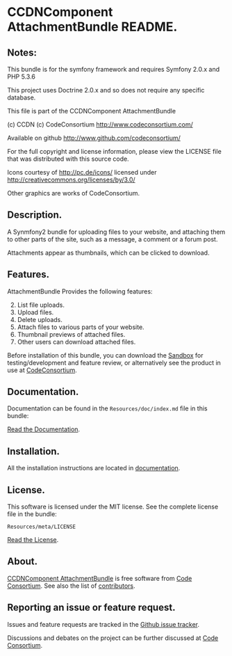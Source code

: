 CCDNComponent AttachmentBundle README.
======================================

  
## Notes:  
  
This bundle is for the symfony framework and requires Symfony 2.0.x and PHP 5.3.6
  
This project uses Doctrine 2.0.x and so does not require any specific database.
  

This file is part of the CCDNComponent AttachmentBundle

(c) CCDN (c) CodeConsortium <http://www.codeconsortium.com/> 

Available on github <http://www.github.com/codeconsortium/>

For the full copyright and license information, please view the LICENSE
file that was distributed with this source code.

Icons courtesy of http://pc.de/icons/ licensed under http://creativecommons.org/licenses/by/3.0/

Other graphics are works of CodeConsortium.

## Description.

A Synmfony2 bundle for uploading files to your website, and attaching them to other parts of the site, such as a message, a comment or a forum post.

Attachments appear as thumbnails, which can be clicked to download.

## Features.

AttachmentBundle Provides the following features:

2. List file uploads.
1. Upload files.
3. Delete uploads.
4. Attach files to various parts of your website.
5. Thumbnail previews of attached files.
6. Other users can download attached files.

Before installation of this bundle, you can download the [Sandbox](https://github.com/codeconsortium/CCDNSandBox) for testing/development and feature review, or alternatively see the product in use at [CodeConsortium](http://www.codeconsortium.com).

## Documentation.

Documentation can be found in the `Resources/doc/index.md` file in this bundle:

[Read the Documentation](http://github.com/codeconsortium/AttachmentBundle/blob/master/Resources/doc/index.md).

## Installation.

All the installation instructions are located in [documentation](http://github.com/codeconsortium/AttachmentBundle/blob/master/Resources/doc/install.md).

## License.

This software is licensed under the MIT license. See the complete license file in the bundle:

	Resources/meta/LICENSE

[Read the License](http://github.com/codeconsortium/AttachmentBundle/blob/master/Resources/meta/LICENSE).

## About.

[CCDNComponent AttachmentBundle](http://github.com/codeconsortium/AttachmentBundle) is free software from [Code Consortium](http://www.codeconsortium.com). 
See also the list of [contributors](http://github.com/codeconsortium/AttachmentBundle/contributors).

## Reporting an issue or feature request.

Issues and feature requests are tracked in the [Github issue tracker](http://github.com/codeconsortium/AttachmentBundle/issues).

Discussions and debates on the project can be further discussed at [Code Consortium](http://www.codeconsortium.com).
